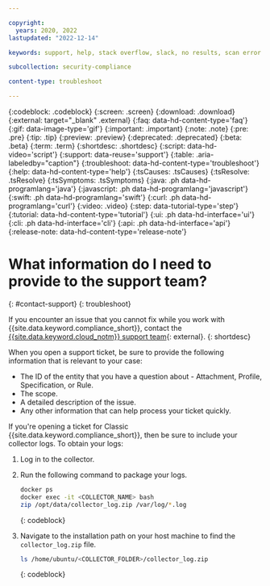 ```yaml
---

copyright:
  years: 2020, 2022
lastupdated: "2022-12-14"

keywords: support, help, stack overflow, slack, no results, scan error

subcollection: security-compliance

content-type: troubleshoot

---
```


{:codeblock: .codeblock}
{:screen: .screen}
{:download: .download}
{:external: target="_blank" .external}
{:faq: data-hd-content-type='faq'}
{:gif: data-image-type='gif'}
{:important: .important}
{:note: .note}
{:pre: .pre}
{:tip: .tip}
{:preview: .preview}
{:deprecated: .deprecated}
{:beta: .beta}
{:term: .term}
{:shortdesc: .shortdesc}
{:script: data-hd-video='script'}
{:support: data-reuse='support'}
{:table: .aria-labeledby="caption"}
{:troubleshoot: data-hd-content-type='troubleshoot'}
{:help: data-hd-content-type='help'}
{:tsCauses: .tsCauses}
{:tsResolve: .tsResolve}
{:tsSymptoms: .tsSymptoms}
{:java: .ph data-hd-programlang='java'}
{:javascript: .ph data-hd-programlang='javascript'}
{:swift: .ph data-hd-programlang='swift'}
{:curl: .ph data-hd-programlang='curl'}
{:video: .video}
{:step: data-tutorial-type='step'}
{:tutorial: data-hd-content-type='tutorial'}
{:ui: .ph data-hd-interface='ui'}
{:cli: .ph data-hd-interface='cli'}
{:api: .ph data-hd-interface='api'}
{:release-note: data-hd-content-type='release-note'}

# What information do I need to provide to the support team?
{: #contact-support}
{: troubleshoot}

If you encounter an issue that you cannot fix while you work with {{site.data.keyword.compliance_short}}, contact the [{{site.data.keyword.cloud_notm}} support team](https://www.ibm.com/cloud/support){: external}.
{: shortdesc}

When you open a support ticket, be sure to provide the following information that is relevant to your case:

* The ID of the entity that you have a question about - Attachment, Profile, Specification, or Rule.
* The scope.
* A detailed description of the issue.
* Any other information that can help process your ticket quickly.

If you're opening a ticket for Classic {{site.data.keyword.compliance_short}}, then be sure to include your collector logs. To obtain your logs:

1. Log in to the collector.
2. Run the following command to package your logs.

   ```sh
   docker ps
   docker exec -it <COLLECTOR_NAME> bash
   zip /opt/data/collector_log.zip /var/log/*.log
   ```
   {: codeblock}

3. Navigate to the installation path on your host machine to find the `collector_log.zip` file.

   ```sh
   ls /home/ubuntu/<COLLECTOR_FOLDER>/collector_log.zip
   ```
   {: codeblock}

